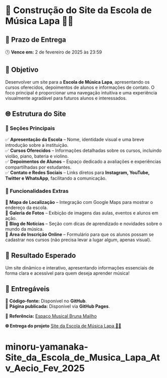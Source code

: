 # 🎵 Construção do Site da Escola de Música Lapa 🎸🎹  

## 📅 Prazo de Entrega  
🕒 **Vence em:** 2 de fevereiro de 2025 às 23:59  

## 🎯 Objetivo  
Desenvolver um site para a **Escola de Música Lapa**, apresentando os cursos oferecidos, depoimentos de alunos e informações de contato. O foco principal é proporcionar uma navegação intuitiva e uma experiência visualmente agradável para futuros alunos e interessados.  

## 🌐 Estrutura do Site  

### 🔹 Seções Principais  
✅ **Apresentação da Escola** – Nome, identidade visual e uma breve introdução sobre a instituição.  
✅ **Cursos Oferecidos** – Informações detalhadas sobre os cursos, incluindo violão, piano, bateria e violino.  
✅ **Depoimentos de Alunos** – Espaço dedicado a avaliações e experiências compartilhadas por estudantes.  
✅ **Contato e Redes Sociais** – Links diretos para **Instagram, YouTube, Twitter e WhatsApp**, facilitando a comunicação.  

### 🔸 Funcionalidades Extras  
🔹 **Mapa de Localização** – Integração com Google Maps para mostrar o endereço da escola.  
🔹 **Galeria de Fotos** – Exibição de imagens das aulas, eventos e alunos em ação.  
🔹 **Blog de Notícias** – Seção com dicas de aprendizado e novidades sobre o mundo da música.  
🔹 **Área de Inscrição Online** – Formulário para que os alunos possam se cadastrar nos cursos (não precisa levar a lugar algum, apenas visual).  

## 🚀 Resultado Esperado  
Um site dinâmico e interativo, apresentando informações essenciais de forma clara e acessível para quem deseja aprender música!  

## 📂 Entregáveis  
🔗 **Código-fonte:** Disponível no **GitHub**.  
🔗 **Página publicada:** Disponível via **GitHub Pages**.  

🔎 **Referência:** [Espaço Musical Bruna Mailho](https://www.espacomusicalbrunamailho.com/quem-somos)  


**🌐 Entrega do projeto** [ Site da Escola de Música Lapa 🎸🎹](https://minoru-yamanaka.github.io/minoru-yamanaka-Site_da_Escola_de_Musica_Lapa_Atv_Aecio_Fev_2025/)  
# minoru-yamanaka-Site_da_Escola_de_Musica_Lapa_Atv_Aecio_Fev_2025
